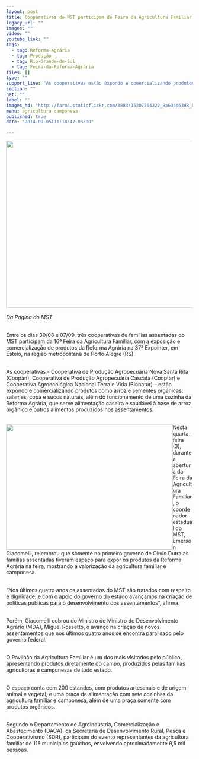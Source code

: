 ```yaml
---
layout: post
title: Cooperativas do MST participam de Feira da Agricultura Familiar no RS
legacy_url: ""
images: ""
video: ""
youtube_link: ""
tags:
  - tag: Reforma-Agrária
  - tag: Produção
  - tag: Rio-Grande-do-Sul
  - tag: Feira-da-Reforma-Agrária
files: []
type: ""
support_line: "As cooperativas estão expondo e comercializando produtos como arroz e sementes orgânicas, salames, copa e sucos naturais."
section: ""
hat: ""
label: ""
images_hd: "http://farm4.staticflickr.com/3883/15207564322_8a634d63d8_b.jpg"
menu: agricultura camponesa
published: true
date: "2014-09-05T11:18:47-03:00"

---
```

<p><em><img alt="" height="450" src="http://farm4.staticflickr.com/3883/15207564322_8a634d63d8_b.jpg" width="600" /><br />
<br />
Da P&aacute;gina do MST</em></p>

<p><br />
Entre os dias 30/08 e 07/09, tr&ecirc;s cooperativas de fam&iacute;lias assentadas do MST participam da 16&ordf; Feira da Agricultura Familiar, com a exposi&ccedil;&atilde;o e comercializa&ccedil;&atilde;o de produtos da Reforma Agr&aacute;ria na 37&ordf; Expointer, em Esteio, na regi&atilde;o metropolitana de Porto Alegre (RS).</p>

<p><br />
As cooperativas - Cooperativa de Produ&ccedil;&atilde;o Agropecu&aacute;ria Nova Santa Rita (Coopan), Cooperativa de Produ&ccedil;&atilde;o Agropecu&aacute;ria Cascata (Cooptar) e Cooperativa Agroecol&oacute;gica Nacional Terra e Vida (Bionatur) &ndash; est&atilde;o expondo e comercializando produtos como arroz e sementes org&acirc;nicas, salames, copa e sucos naturais, al&eacute;m do funcionamento de uma cozinha da Reforma Agr&aacute;ria, que serve alimenta&ccedil;&atilde;o caseira e saud&aacute;vel &agrave; base de arroz org&acirc;nico e outros alimentos produzidos nos assentamentos.</p>

<p><br />
<img alt="" height="338" src="http://farm6.staticflickr.com/5567/15207564312_a8ed8e2fec_b.jpg" style="float:left" width="450" />Nesta quarta-feira (3), durante a abertura da Feira da Agricultura Familiar, o coordenador estadual do MST, Emerson Giacomelli, relembrou que somente no primeiro governo de Ol&iacute;vio Dutra as fam&iacute;lias assentadas tiveram espa&ccedil;o para expor os produtos da Reforma Agr&aacute;ria na feira, mostrando a valoriza&ccedil;&atilde;o da agricultura familiar e camponesa.</p>

<p><br />
&ldquo;Nos &uacute;ltimos quatro anos os assentados do MST s&atilde;o tratados com respeito e dignidade, e com o apoio do governo do estado avan&ccedil;amos na cria&ccedil;&atilde;o de pol&iacute;ticas p&uacute;blicas para o desenvolvimento dos assentamentos&rdquo;, afirma.</p>

<p><br />
Por&eacute;m, Giacomelli cobrou do Ministro do Ministro do Desenvolvimento Agr&aacute;rio (MDA), Miguel Rossetto, o avan&ccedil;o na cria&ccedil;&atilde;o de novos assentamentos que nos &uacute;ltimos quatro anos se encontra paralisado pelo governo federal.</p>

<p><br />
O Pavilh&atilde;o da Agricultura Familiar &eacute; um dos mais visitados pelo p&uacute;blico, apresentando produtos diretamente do campo, produzidos pelas fam&iacute;lias agricultoras e camponesas de todo estado.&nbsp;</p>

<p><br />
O espa&ccedil;o conta com 200 estandes, com produtos artesanais e de origem animal e vegetal, e uma pra&ccedil;a de alimenta&ccedil;&atilde;o com sete cozinhas da agricultura familiar e camponesa, al&eacute;m de uma pra&ccedil;a somente com produtos org&acirc;nicos.</p>

<p><br />
Segundo o Departamento de Agroind&uacute;stria, Comercializa&ccedil;&atilde;o e Abastecimento (DACA), da Secretaria de Desenvolvimento Rural, Pesca e Cooperativismo (SDR), participam do evento representantes da agricultura familiar de 115 munic&iacute;pios ga&uacute;chos, envolvendo aproximadamente 9,5 mil pessoas.</p>
